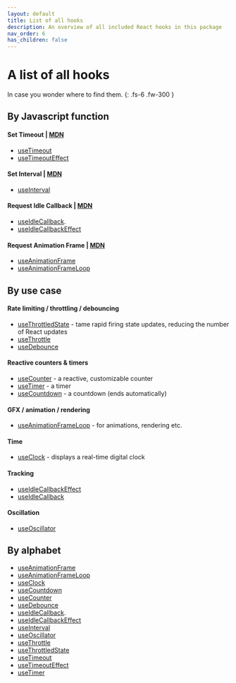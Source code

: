 ```yaml
---
layout: default
title: List of all hooks
description: An overview of all included React hooks in this package
nav_order: 6
has_children: false
---
```


# A list of all hooks

In case you wonder where to find them.
{: .fs-6 .fw-300 }

## By Javascript function

#### Set Timeout | [MDN][timeout-mdn]
- [useTimeout](/react-timing-hooks/callbacks/useTimeout.html)
- [useTimeoutEffect](/react-timing-hooks/effects/useTimeoutEffect.html)

#### Set Interval | [MDN][interval-mdn]
- [useInterval](/react-timing-hooks/loops-and-intervals/useInterval.html)

#### Request Idle Callback | [MDN][idle-cb-mdn]
- [useIdleCallback](/react-timing-hooks/callbacks/useIdleCallback.html).
- [useIdleCallbackEffect](/react-timing-hooks/effects/useIdleCallbackEffect.html)

#### Request Animation Frame | [MDN][raf-mdn]
- [useAnimationFrame](/react-timing-hooks/callbacks/useAnimationFrame.html)
- [useAnimationFrameLoop](/react-timing-hooks/loops-and-intervals/useAnimationFrameLoop.html)

## By use case

#### Rate limiting / throttling / debouncing
- [useThrottledState](/react-timing-hooks/state/useThrottledState.html) - tame rapid firing state updates, reducing the number of React updates
- [useThrottle](/react-timing-hooks/callbacks/useThrottle.html)
- [useDebounce](/react-timing-hooks/callbacks/useDebounce.html)

#### Reactive counters & timers
- [useCounter](/react-timing-hooks/loops-and-intervals/useCounter.html) - a reactive, customizable counter
- [useTimer](/react-timing-hooks/loops-and-intervals/useTimer.html) - a timer
- [useCountdown](/react-timing-hooks/loops-and-intervals/useCountdown.html) - a countdown (ends automatically)

#### GFX / animation /  rendering
- [useAnimationFrameLoop](/react-timing-hooks/loops-and-intervals/useAnimationFrameLoop.html) - for animations, rendering etc.

#### Time
- [useClock](/react-timing-hooks/loops-and-intervals/useClock.html) - displays a real-time digital clock

#### Tracking
- [useIdleCallbackEffect](/react-timing-hooks/effects/useIdleCallbackEffect.html)
- [useIdleCallback](/react-timing-hooks/callbacks/useIdleCallback.html)

#### Oscillation
- [useOscillator](/react-timing-hooks/loops-and-intervals/useOscillator.html)


## By alphabet

- [useAnimationFrame](/react-timing-hooks/callbacks/useAnimationFrame.html)
- [useAnimationFrameLoop](/react-timing-hooks/loops-and-intervals/useAnimationFrameLoop.html)
- [useClock](/react-timing-hooks/loops-and-intervals/useClock.html)
- [useCountdown](/react-timing-hooks/loops-and-intervals/useCountdown.html) 
- [useCounter](/react-timing-hooks/loops-and-intervals/useCounter.html)
- [useDebounce](/react-timing-hooks/callbacks/useDebounce.html)
- [useIdleCallback](/react-timing-hooks/callbacks/useIdleCallback.html).
- [useIdleCallbackEffect](/react-timing-hooks/effects/useIdleCallbackEffect.html)
- [useInterval](/react-timing-hooks/loops-and-intervals/useInterval.html)
- [useOscillator](/react-timing-hooks/loops-and-intervals/useOscillator.html)
- [useThrottle](/react-timing-hooks/callbacks/useThrottle.html)
- [useThrottledState](/react-timing-hooks/state/useThrottledState.html)
- [useTimeout](/react-timing-hooks/callbacks/useTimeout.html)
- [useTimeoutEffect](/react-timing-hooks/effects/useTimeoutEffect.html)
- [useTimer](/react-timing-hooks/loops-and-intervals/useTimer.html)


[interval-mdn]: https://developer.mozilla.org/en-US/docs/Web/API/setInterval
[timeout-mdn]: https://developer.mozilla.org/en-US/docs/Web/API/setTimeout
[idle-cb-mdn]: https://developer.mozilla.org/en-US/docs/Web/API/Window/requestIdleCallback
[raf-mdn]: https://developer.mozilla.org/en-US/docs/Web/API/window/requestAnimationFrame
